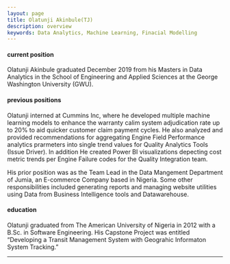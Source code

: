 ```yaml
---
layout: page
title: Olatunji Akinbule(TJ)
description: overview
keywords: Data Analytics, Machine Learning, Finacial Modelling
---
```


#### <a name="currentposition"></a>current position
Olatunji Akinbule graduated December 2019 from his Masters in Data Analytics in the School of Engineering and Applied Sciences at the George Washington University (GWU).


#### <a name="previousposition"></a>previous positions

Olatunji interned at Cummins Inc, where he developed multiple machine learning models to enhance the warranty calim system adjudication rate up to 20% to aid quicker customer claim payment cycles. He also analyzed and provided recommendations for aggregating Engine Field Performance analytics prarmeters into single trend values for Quality Analytics Tools (Issue Driver). In addition He created Power BI visualizations depecting cost metric trends per Engine Failure codes for the Quality Integration team. 

His prior position was as the Team Lead in the Data Mangement Department of Jumia, an E-commerce Company based in Nigeria. Some other responsibilities included generating reports and managing website utilities using Data from Business Intelligence tools and Datawarehouse.

<!--

Read more: https://html.com/tags/comment-tag/#ixzz5YuStmuav
#### <a name="researchbackground"></a>research background
Dr. Harvey conducted research at Harvard-Massachusetts Institute of Technology (MIT) Division of Health Sciences and Technology (HST) in the Bioinformatics and Integrative Genomics (BIG) program in 2008.  He was a Bioinformatics Post-Baccalaureate Research-Fellow in 2009 with i2b2, National Center for Biomedical Computing, Brigham and Women’s Hospital, and Children’s Hospital Boston Informatics Program (CHIP) with an academic appointment at Harvard Medical School. He also completed a Clinical Informatics Research-Fellowship in 2010 at the National Institute of Health (NIH), Clinical Center within the Department of Clinical Research Informatics (DCRI).

#### <a name="cvandresume"></a>cv and resume
[Resume ![CV as pdf](icons16/pdf-icon.png)]({{ BASE_PATH }}/assets/ResumeDec2019.pdf)
-->

#### <a name="education"></a>education
Olatunji graduated from The American University of Nigeria in 2012 with a B.Sc. in Software Engineering. His Capstone Project was entitled “Developing a Transit Management System with Geograhic Informaton System Tracking.”   



---
